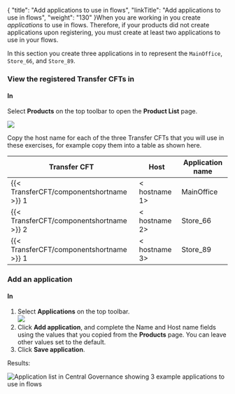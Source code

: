 {
    "title": "Add applications to use in flows",
    "linkTitle": "Add applications to use in flows",
    "weight": "130"
}When you are working in you create *applications* to use in flows. Therefore, if your products did not create applications upon registering, you must create at least two applications to use in your flows.

In this section you create three applications in to represent the `MainOffice`, `Store_66`, and `Store_89`.

### View the registered Transfer CFTs in

#### In

Select **Products** on the top toolbar to open the **Product List** page.

<img src="/Images/TransferCFT/gettingstarted1.png" class="mediumWidth" />

Copy the host name for each of the three Transfer CFTs that you will use in these exercises, for example copy them into a table as shown here.


| Transfer CFT  | Host  | Application name  |
| --- | --- | --- |
| {{< TransferCFT/componentshortname  >}} 1  | &lt; hostname 1&gt;  | MainOffice  |
| {{< TransferCFT/componentshortname  >}} 2  | &lt; hostname 2&gt;  | Store_66  |
| {{< TransferCFT/componentshortname  >}} 1  | &lt; hostname 3&gt;  | Store_89  |


### Add an application

#### In

1.  Select **Applications** on the top toolbar.  
    <img src="/Images/TransferCFT/gettingstarted2.png" class="mediumWidth" />
2.  Click **Add application**, and complete the Name and Host name fields using the values that you copied from the **Products** page. You can leave other values set to the default.
3.  Click **Save application**.

Results:

<img src="/Images/TransferCFT/application_list_complete.png" class="maxWidth" alt="Application list in Central Governance showing 3 example applications to use in flows" />
